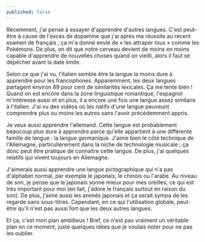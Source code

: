 ```yaml
---
published: false
---
```

Récemment, j'ai pensé à essayer d'apprendre d'autres langues. C'est peut-être à cause de l'excès de dopamine que j'ai après ma réussite au récent examen de français ; ça m'a donné envie de « les attraper tous » comme les Pokémons. De plus, on dit que notre cerveau devient de moins en moins capable d'apprendre de nouvelles choses quand on vieilli, alors il faut se dépêcher avant la date limite.

Selon ce que j'ai vu, l'italien semble être la langue la moins dure à apprendre pour les francophones. Apparemment, les deux langues partagent environ 89 pour cent de similarités lexicales. Ça me tente bien ! Quand on est encore dans la zone linguistique romantique, l'espagnol m'intéresse aussi et en plus, il a encore une fois une langue assez similaire à l'italien. J'ai vu des vidéos où les natifs d'une langue peuveunt comprendre plus ou moins les autres sans l'avoir précédemment appris.

Je veux aussi apprendre l'allemand. Cette langue est probablement beaucoup plus dure à apprendre parce qu'elle appartient à une différente famille de langue : la langue germanique. J'aime bien le côté technique de l'Allemagne, particulièrement dans la niche de technologie musicale ; ça donc peut être pratique de connaître cette langue. De plus, j'ai quelques relatifs qui vivent toujours en Allemagne.

J'aimerais aussi apprendre une langue pictographique qui n'a pas d'alphabet normal, par exemple le japonais, le chinois ou l'arabe. Au niveau de son, je pense que le japonais sonne mieux pour mes oreilles, ce qui est très important pour moi (en fait, j'adore le français surtout en raison du son). De plus, j'aime aussi les animés japonais et ça serait sympa de les regarde sans sous-titres. Cependant, en ce qui l'utilisation globale, peut-être qu'il n'est pas aussi fort que les deux autres langues.

Et ça, c'est mon plan ambitieux ! Bref, ce n'est pas vraiment un véritable plan en ce moment, juste quelques idées que je voulais noter pour ne pas les oublier. 
